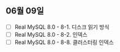 ## 06월 09일

- [ ] Real MySQL 8.0 - 8-1. 디스크 읽기 방식
- [ ] Real MySQL 8.0 - 8-2. 인덱스
- [ ] Real MySQL 8.0 - 8-8. 클러스터링 인덱스
